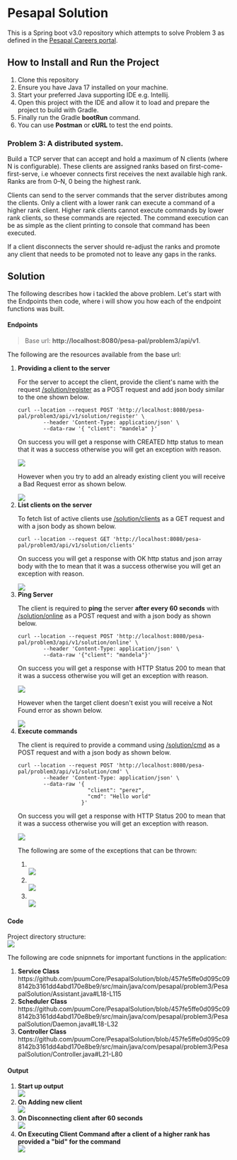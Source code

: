 # Pesapal Solution
This is a Spring boot v3.0 repository which attempts to solve Problem 3 as defined in the <a href="https://pesapal.freshteam.com/jobs/2OU7qEKgG4DR/junior-developer-23">Pesapal Careers portal</a>.

## How to Install and Run the Project
<ol>
   <li>Clone this repository</li>
   <li>Ensure you have Java 17 installed on your machine.</li>
   <li>Start your preferred Java supporting IDE e.g. Intellij.</li>
   <li>Open this project with the IDE and allow it to load and prepare the project to build with Gradle.</li>
   <li>Finally run the Gradle <strong>bootRun</strong> command.</li>
   <li>You can use <strong>Postman</strong> or <strong>cURL</strong> to test the end points.</li>
</ol>

### Problem 3: A distributed system.
Build a TCP server that can accept and hold a maximum of N clients (where N is configurable).
These clients are assigned ranks based on first-come-first-serve, i.e whoever connects first receives the next available high rank. Ranks are from 0–N, 0 being the highest rank.

Clients can send to the server commands that the server distributes among the clients. Only a client with a lower rank can execute a command of a higher rank client. Higher rank clients cannot execute commands by lower rank clients, so these commands are rejected. The command execution can be as simple as the client printing to console that command has been executed.

If a client disconnects the server should re-adjust the ranks and promote any client that needs to be promoted not to leave any gaps in the ranks.

## Solution
The following describes how i tackled the above problem. Let's start with the Endpoints then code, where i will show you how each of the endpoint functions was built.
#### Endpoints
> Base url: <strong>http://localhost:8080/pesa-pal/problem3/api/v1</strong>.

The following are the resources available from the base url:
<ol>
   <li>
      <strong>Providing a client to the server</strong>
    <p>For the server to accept the client, provide the client's name with the request <a href="http://localhost:8080/pesa-pal/problem3/api/v1/solution/register">/solution/register</a> as a POST request and add json body similar to the one shown below.</p>
    <code>curl --location --request POST 'http://localhost:8080/pesa-pal/problem3/api/v1/solution/register' \
        --header 'Content-Type: application/json' \
        --data-raw '{ "client": "mandela" }'</code>
    <p>On success you will get a response with CREATED http status to mean that it was a success otherwise you will get an exception with reason.</p>
    <img src="https://user-images.githubusercontent.com/54445311/213667946-e6cfcdb4-7667-48fc-90c6-fd9979bd9178.png"></img>
    <p>However when you try to add an already existing client you will receive a Bad Request error as shown below.</p>
    <img src="https://user-images.githubusercontent.com/54445311/213678087-6998fab2-6990-415b-8819-6a3620e0e9c8.png"></img>
    </li>
    <li>
    <strong>List clients on the server</strong>
    <p>To fetch list of active clients use <a href="http://localhost:8080/pesa-pal/problem3/api/v1/solution/clients">/solution/clients</a> as a GET request and with a json body as shown below.</p>
    <code>curl --location --request GET 'http://localhost:8080/pesa-pal/problem3/api/v1/solution/clients'</code>
    <p>On success you will get a response with OK http status and json array body with the to mean that it was a success otherwise you will get an exception with reason.</p>
    <img src="https://user-images.githubusercontent.com/54445311/213669054-f9e855b3-1778-428d-a2e4-afe9dee3c16e.png"></img>
    </li>
    <li>
   <strong>Ping Server</strong>
    <p>The client is required to <strong>ping</strong> the server <strong>after every 60 seconds</strong> with <a href="http://localhost:8080/pesa-pal/problem3/api/v1/solution/online">/solution/online</a> as a POST request and with a json body as shown below.</p>
    <code>curl --location --request POST 'http://localhost:8080/pesa-pal/problem3/api/v1/solution/online' \
        --header 'Content-Type: application/json' \
        --data-raw '{"client": "mandela"}'</code>
    <p>On success you will get a response with HTTP Status 200 to mean that it was a success otherwise you will get an exception with reason.</p>
    <img src="https://user-images.githubusercontent.com/54445311/213679537-34adfaa1-c99b-41a5-b201-c973bc9c9d0c.png"></img>
    <p>However when the target client doesn't exist you will receive a Not Found error as shown below.</p>
    <img src="https://user-images.githubusercontent.com/54445311/213680078-7be113fb-3cfa-44e0-bd83-a72ed15b8695.png"></img>
    </li>
    <li>
    <strong>Execute commands</strong>
    <p>The client is required to provide a command using <a href="http://localhost:8080/pesa-pal/problem3/api/v1/solution/cmd">/solution/cmd</a> as a POST request and with a json body as shown below.</p>
    <code>curl --location --request POST 'http://localhost:8080/pesa-pal/problem3/api/v1/solution/cmd' \
        --header 'Content-Type: application/json' \
        --data-raw '{
                      "client": "perez",
                      "cmd": "Hello world"
                    }'</code>
    <p>On success you will get a response with HTTP Status 200 to mean that it was a success otherwise you will get an exception with reason.</p>
    <img src="https://user-images.githubusercontent.com/54445311/213682558-6fe776c9-84e2-4177-9777-002ee6f24445.png"></img>
    <p>The following are some of the exceptions that can be thrown:</p>
    <ol>
        <li>
           <br>
           <img src="https://user-images.githubusercontent.com/54445311/213682089-082f5412-628f-4f6d-8b46-633aa1f119b4.png"></img>
        </li>
        <li>
           <br>
           <img src="https://user-images.githubusercontent.com/54445311/213682247-fafdb020-2fda-48cf-84ef-5591e0ea5f32.png"></img>
        </li>
        <li>
           <br>
           <img src="https://user-images.githubusercontent.com/54445311/213682334-b363f45f-b1d1-47de-850d-7663a3675f07.png"></img>
        </li>
    </ol>
    </li>
</ol>

#### Code
Project directory structure:<br>
<img src="https://user-images.githubusercontent.com/54445311/213704112-afed55c8-307c-42af-b927-b93260feec32.png"></img>

The following are code snipnnets for important functions in the application:
<strong></strong>
<ol>
    <li>
    <strong>Service Class</strong>
    <br>
      https://github.com/puumCore/PesapalSolution/blob/457fe5ffe0d095c098142b3161dd4abd170e8be9/src/main/java/com/pesapal/problem3/PesapalSolution/Assistant.java#L18-L115
    </li>
    <li>
    <strong>Scheduler Class</strong>
    <br>
    https://github.com/puumCore/PesapalSolution/blob/457fe5ffe0d095c098142b3161dd4abd170e8be9/src/main/java/com/pesapal/problem3/PesapalSolution/Daemon.java#L18-L32
    </li>
    <li>
    <strong>Controller Class</strong>
    <br>
    https://github.com/puumCore/PesapalSolution/blob/457fe5ffe0d095c098142b3161dd4abd170e8be9/src/main/java/com/pesapal/problem3/PesapalSolution/Controller.java#L21-L80
    </li>
</ol>

#### Output
<ol>
   <li>
      <strong>Start up output</strong>
      <br>
      <img src="https://user-images.githubusercontent.com/54445311/213705539-04f9c58f-92fd-42f5-92bc-dcab49b67516.png"></img>
   </li>
   <li>
      <strong>On Adding new client</strong>
      <br>
      <img src="https://user-images.githubusercontent.com/54445311/213706115-4fe6a423-d601-40fa-b411-83185f79f012.png"></img>
   </li>
   <li>
      <strong>On Disconnecting client after 60 seconds</strong>
      <br>
      <img src="https://user-images.githubusercontent.com/54445311/213706427-4824fc6e-eb52-4d12-a42f-27f8917ad9fd.png"></img>
   </li>
    <li>
      <strong>On Executing Client Command after a client of a higher rank has provided a "bid" for the command</strong>
      <br>
      <img src="https://user-images.githubusercontent.com/54445311/213707126-9debf49c-0752-46af-aa79-1ddc61fc789f.png"></img>
   </li>

</ol>
